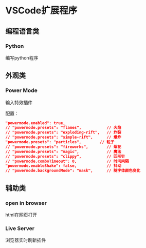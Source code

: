 # VSCode扩展程序

## 编程语言类

### Python

编写python程序

## 外观类

### Power Mode

输入特效插件

配置：

```json
"powermode.enabled": true,
// "powermode.presets": "flames",           // 火焰
// "powermode.presets": "exploding-rift",   // 炸裂
// "powermode.presets": "simple-rift",      // 爆炸
"powermode.presets": "particles",        // 粒子
// "powermode.presets": "fireworks",        // 烟花
// "powermode.presets": "magic",            // 魔法
// "powermode.presets": "clippy",           // 回形针
// "powermode.comboTimeout": 0,             // 时间间隔
"powermode.enableShake": false,             // 抖动
// "powermode.backgroundMode": "mask",      // 随字体颜色变化
```



## 辅助类

### open in browser

html在网页打开

### Live Server

浏览器实时刷新插件

